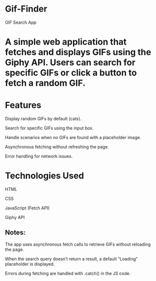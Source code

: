 # Gif-Finder

GIF Search App

# A simple web application that fetches and displays GIFs using the Giphy API. Users can search for specific GIFs or click a button to fetch a random GIF.

# Features

Display random GIFs by default (cats).

Search for specific GIFs using the input box.

Handle scenarios when no GIFs are found with a placeholder image.

Asynchronous fetching without refreshing the page.

Error handling for network issues.

# Technologies Used

HTML

CSS

JavaScript (Fetch API)

Giphy API


## Notes:

The app uses asynchronous fetch calls to retrieve GIFs without reloading the page.

When the search query doesn’t return a result, a default “Loading” placeholder is displayed.

Errors during fetching are handled with .catch() in the JS code.
